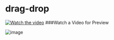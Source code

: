 # drag-drop






[![Watch the video](https://user-images.githubusercontent.com/72640484/157140224-af5bcdab-d09d-4804-89c3-cec2f010f5f4.png)](https://screenrec.com/share/N0ZBC7XEIP)
###Watch a Video for Preview


![image](https://user-images.githubusercontent.com/72640484/157140224-af5bcdab-d09d-4804-89c3-cec2f010f5f4.png)

